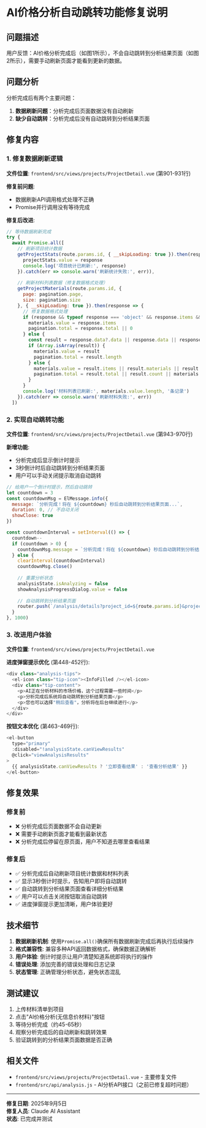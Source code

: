 # AI价格分析自动跳转功能修复说明

## 问题描述
用户反馈：AI价格分析完成后（如图1所示），不会自动跳转到分析结果页面（如图2所示），需要手动刷新页面才能看到更新的数据。

## 问题分析
分析完成后有两个主要问题：
1. **数据刷新问题**：分析完成后页面数据没有自动刷新
2. **缺少自动跳转**：分析完成后没有自动跳转到分析结果页面

## 修复内容

### 1. 修复数据刷新逻辑
**文件位置**: `frontend/src/views/projects/ProjectDetail.vue` (第901-931行)

**修复前问题**:
- 数据刷新API调用格式处理不正确
- Promise并行调用没有等待完成

**修复后改进**:
```javascript
// 等待数据刷新完成
try {
  await Promise.all([
    // 刷新项目统计数据
    getProjectStats(route.params.id, { __skipLoading: true }).then(response => {
      projectStats.value = response
      console.log('项目统计已刷新:', response)
    }).catch(err => console.warn('刷新统计失败:', err)),
    
    // 刷新材料列表数据（修复数据格式处理）
    getProjectMaterials(route.params.id, {
      page: pagination.page,
      size: pagination.size
    }, { __skipLoading: true }).then(response => {
      // 修复数据格式处理
      if (response && typeof response === 'object' && response.items && Array.isArray(response.items)) {
        materials.value = response.items
        pagination.total = response.total || 0
      } else {
        const result = response.data?.data || response.data || response
        if (Array.isArray(result)) {
          materials.value = result
          pagination.total = result.length
        } else {
          materials.value = result.items || result.materials || result.data || []
          pagination.total = result.total || result.count || materials.value.length
        }
      }
      console.log('材料列表已刷新:', materials.value.length, '条记录')
    }).catch(err => console.warn('刷新材料失败:', err))
  ])
```

### 2. 实现自动跳转功能
**文件位置**: `frontend/src/views/projects/ProjectDetail.vue` (第943-970行)

**新增功能**:
- 分析完成后显示倒计时提示
- 3秒倒计时后自动跳转到分析结果页面
- 用户可以手动关闭提示取消自动跳转

```javascript
// 给用户一个倒计时提示，然后自动跳转
let countdown = 3
const countdownMsg = ElMessage.info({
  message: `分析完成！将在 ${countdown} 秒后自动跳转到分析结果页面...`,
  duration: 0, // 不自动关闭
  showClose: true
})

const countdownInterval = setInterval(() => {
  countdown--
  if (countdown > 0) {
    countdownMsg.message = `分析完成！将在 ${countdown} 秒后自动跳转到分析结果页面...`
  } else {
    clearInterval(countdownInterval)
    countdownMsg.close()
    
    // 重置分析状态
    analysisState.isAnalyzing = false
    showAnalysisProgressDialog.value = false
    
    // 自动跳转到分析结果页面
    router.push(`/analysis/details?project_id=${route.params.id}&project_name=${encodeURIComponent(project.value.name)}`)
  }
}, 1000)
```

### 3. 改进用户体验
**文件位置**: `frontend/src/views/projects/ProjectDetail.vue`

**进度弹窗提示优化** (第448-452行):
```javascript
<div class="analysis-tips">
  <el-icon class="tip-icon"><InfoFilled /></el-icon>
  <div class="tip-content">
    <p>AI正在分析材料的市场价格，这个过程需要一些时间</p>
    <p>分析完成后系统将自动跳转到分析结果页面</p>
    <p>您也可以选择"稍后查看"，分析将在后台继续进行</p>
  </div>
</div>
```

**按钮文本优化** (第463-469行):
```javascript
<el-button 
  type="primary" 
  :disabled="!analysisState.canViewResults"
  @click="viewAnalysisResults"
>
  {{ analysisState.canViewResults ? '立即查看结果' : '查看分析结果' }}
</el-button>
```

## 修复效果

### 修复前
- ❌ 分析完成后页面数据不会自动更新
- ❌ 需要手动刷新页面才能看到最新状态
- ❌ 分析完成后停留在原页面，用户不知道去哪里查看结果

### 修复后  
- ✅ 分析完成后自动刷新项目统计数据和材料列表
- ✅ 显示3秒倒计时提示，告知用户即将自动跳转
- ✅ 自动跳转到分析结果页面查看详细分析结果
- ✅ 用户可以点击关闭按钮取消自动跳转
- ✅ 进度弹窗提示更加清晰，用户体验更好

## 技术细节

1. **数据刷新机制**: 使用`Promise.all()`确保所有数据刷新完成后再执行后续操作
2. **格式兼容性**: 兼容多种API返回数据格式，确保数据正确解析
3. **用户体验**: 倒计时提示让用户清楚知道系统即将执行的操作
4. **错误处理**: 添加完善的错误处理和日志记录
5. **状态管理**: 正确管理分析状态，避免状态混乱

## 测试建议

1. 上传材料清单到项目
2. 点击"AI价格分析(无信息价材料)"按钮
3. 等待分析完成（约45-65秒）
4. 观察分析完成后的自动刷新和跳转效果
5. 验证跳转到的分析结果页面数据是否正确

## 相关文件

- `frontend/src/views/projects/ProjectDetail.vue` - 主要修复文件
- `frontend/src/api/analysis.js` - AI分析API接口（之前已修复超时问题）

---

**修复日期**: 2025年9月5日  
**修复人员**: Claude AI Assistant  
**状态**: 已完成并测试